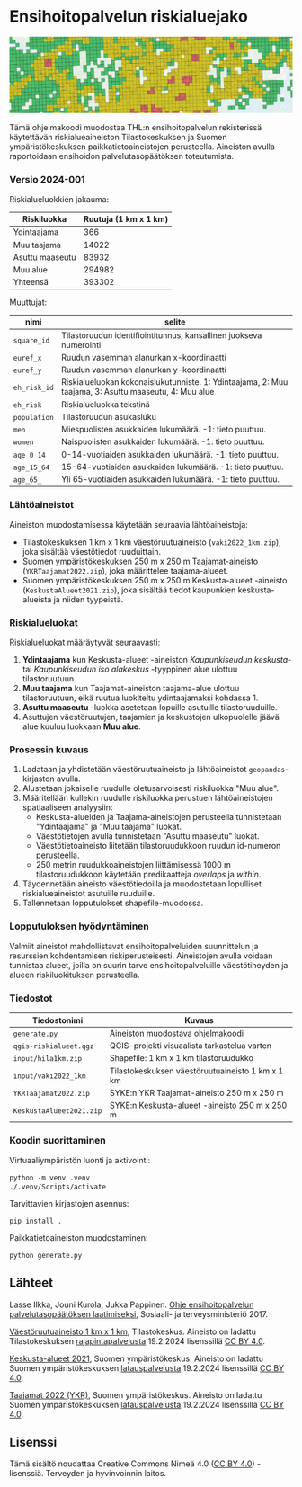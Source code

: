 # Ensihoitopalvelun riskialuejako

![Karttaruudukko](sample.png)

Tämä ohjelmakoodi muodostaa THL:n ensihoitopalvelun rekisterissä käytettävän riskialueaineiston Tilastokeskuksen ja Suomen ympäristökeskuksen paikkatietoaineistojen perusteella. Aineiston avulla raportoidaan ensihoidon palvelutasopäätöksen toteutumista.

### Versio 2024-001

Riskialueluokkien jakauma:

| Riskiluokka     | Ruutuja (1 km x 1 km) |
| --------------- | --------------------- |
| Ydintaajama     | 366                   |
| Muu taajama     | 14022                 |
| Asuttu maaseutu | 83932                 |
| Muu alue        | 294982                |
| Yhteensä        | 393302                |

Muuttujat:

| nimi         | selite                                                                                                |
| ------------ | ----------------------------------------------------------------------------------------------------- |
| `square_id`  | Tilastoruudun identifiointitunnus, kansallinen juokseva numerointi                                    |
| `euref_x`    | Ruudun vasemman alanurkan x-koordinaatti                                                              |
| `euref_y`    | Ruudun vasemman alanurkan y-koordinaatti                                                              |
| `eh_risk_id` | Riskialueluokan kokonaislukutunniste. 1: Ydintaajama, 2: Muu taajama, 3: Asuttu maaseutu, 4: Muu alue |
| `eh_risk`    | Riskialueluokka tekstinä                                                                              |
| `population` | Tilastoruudun asukasluku                                                                              |
| `men`        | Miespuolisten asukkaiden lukumäärä. -1: tieto puuttuu.                                                |
| `women`      | Naispuolisten asukkaiden lukumäärä. -1: tieto puuttuu.                                                |
| `age_0_14`   | 0-14-vuotiaiden asukkaiden lukumäärä. -1: tieto puuttuu.                                              |
| `age_15_64`  | 15-64-vuotiaiden asukkaiden lukumäärä. -1: tieto puuttuu.                                             |
| `age_65_`    | Yli 65-vuotiaiden asukkaiden lukumäärä. -1: tieto puuttuu.                                            |

### Lähtöaineistot

Aineiston muodostamisessa käytetään seuraavia lähtöaineistoja:

- Tilastokeskuksen 1 km x 1 km väestöruutuaineisto (`vaki2022_1km.zip`), joka sisältää väestötiedot ruuduittain.
- Suomen ympäristökeskuksen 250 m x 250 m Taajamat-aineisto (`YKRTaajamat2022.zip`), joka määrittelee taajama-alueet.
- Suomen ympäristökeskuksen 250 m x 250 m Keskusta-alueet -aineisto (`KeskustaAlueet2021.zip`), joka sisältää tiedot kaupunkien keskusta-alueista ja niiden tyypeistä.

### Riskialueluokat

Riskialueluokat määräytyvät seuraavasti:

1. __Ydintaajama__ kun Keskusta-alueet -aineiston _Kaupunkiseudun keskusta_- tai _Kaupunkiseudun iso alakeskus_ -tyyppinen alue ulottuu tilastoruutuun.
2. __Muu taajama__ kun Taajamat-aineiston taajama-alue ulottuu tilastoruutuun, eikä ruutua luokiteltu ydintaajamaksi kohdassa 1.
3. __Asuttu maaseutu__ -luokka asetetaan lopuille asutuille tilastoruuduille.
4. Asuttujen väestöruutujen, taajamien ja keskustojen ulkopuolelle jäävä alue kuuluu luokkaan __Muu alue__.

### Prosessin kuvaus

1. Ladataan ja yhdistetään väestöruutuaineisto ja lähtöaineistot `geopandas`-kirjaston avulla.
2. Alustetaan jokaiselle ruudulle oletusarvoisesti riskiluokka "Muu alue".
3. Määritellään kullekin ruudulle riskiluokka perustuen lähtöaineistojen spatiaaliseen analyysiin:
   - Keskusta-alueiden ja Taajama-aineistojen perusteella tunnistetaan "Ydintaajama" ja "Muu taajama" luokat.
   - Väestötietojen avulla tunnistetaan "Asuttu maaseutu" luokat.
   - Väestötietoaineisto liitetään tilastoruudukkoon ruudun id-numeron perusteella.
   - 250 metrin ruudukkoaineistojen liittämisessä 1000 m tilastoruudukkoon käytetään predikaatteja _overlaps_ ja _within_.
4. Täydennetään aineisto väestötiedoilla ja muodostetaan lopulliset riskialueaineistot asutuille ruuduille.
5. Tallennetaan lopputulokset shapefile-muodossa.

### Lopputuloksen hyödyntäminen

Valmiit aineistot mahdollistavat ensihoitopalveluiden suunnittelun ja resurssien kohdentamisen riskiperusteisesti. Aineistojen avulla voidaan tunnistaa alueet, joilla on suurin tarve ensihoitopalveluille väestötiheyden ja alueen riskiluokituksen perusteella.

### Tiedostot

| Tiedostonimi   | Kuvaus |
| -------------- | ------ |
| `generate.py`  | Aineiston muodostava ohjelmakoodi |
| `qgis-riskialueet.qgz` | QGIS-projekti visuaalista tarkastelua varten |
| `input/hila1km.zip` | Shapefile: 1 km x 1 km tilastoruudukko |
| `input/vaki2022_1km` | Tilastokeskuksen väestöruutuaineisto 1 km x 1 km |
| `YKRTaajamat2022.zip` | SYKE:n YKR Taajamat-aineisto 250 m x 250 m |
| `KeskustaAlueet2021.zip` | SYKE:n Keskusta-alueet -aineisto 250 m x 250 m |

### Koodin suorittaminen

Virtuaaliympäristön luonti ja aktivointi:

```
python -m venv .venv
./.venv/Scripts/activate
```

Tarvittavien kirjastojen asennus:

```
pip install .
```

Paikkatietoaineiston muodostaminen:

```
python generate.py
```

## Lähteet

Lasse Ilkka, Jouni Kurola, Jukka Pappinen. [Ohje ensihoitopalvelun palvelutasopäätöksen laatimiseksi](http://urn.fi/URN:ISBN:978-952-00-3967-7), Sosiaali- ja terveysministeriö 2017.

[Väestöruutuaineisto 1 km x 1 km](https://www.stat.fi/org/avoindata/paikkatietoaineistot/vaestoruutuaineisto_1km.html), Tilastokeskus. Aineisto on ladattu Tilastokeskuksen [rajapintapalvelusta](https://geo.stat.fi/geoserver/vaestoruutu/wfs) 19.2.2024 lisenssillä [CC BY 4.0](https://creativecommons.org/licenses/by/4.0/deed.fi).

[Keskusta-alueet 2021](https://metadata.ymparisto.fi/dataset/%7B79B6DD92-3448-402D-95A9-D56B484CD6A1%7D), Suomen ympäristökeskus. Aineisto on ladattu Suomen ympäristökeskuksen [latauspalvelusta](https://wwwd3.ymparisto.fi/d3/gis_data/spesific/KeskustaAlueet2021.zip) 19.2.2024 lisenssillä [CC BY 4.0](https://creativecommons.org/licenses/by/4.0/deed.fi).

[Taajamat 2022 (YKR)](https://metadata.ymparisto.fi/dataset/%7B28F79998-B5E2-4085-AF80-FB3FA5E9F9BA%7D), Suomen ympäristökeskus. Aineisto on ladattu Suomen ympäristökeskuksen [latauspalvelusta](https://wwwd3.ymparisto.fi/d3/gis_data/spesific/YKRTaajamat2022.zip) 19.2.2024 lisenssillä [CC BY 4.0](https://creativecommons.org/licenses/by/4.0/deed.fi).

## Lisenssi

Tämä sisältö noudattaa Creative Commons Nimeä 4.0 ([CC BY 4.0](https://creativecommons.org/licenses/by/4.0/deed.fi)) -lisenssiä. Terveyden ja hyvinvoinnin laitos.

